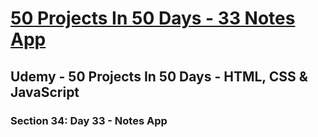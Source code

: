 # [50 Projects In 50 Days - 33 Notes App](https://arpadgbondor.github.io/50_Projects_In_50_Days-33_Notes_App/)

## Udemy - 50 Projects In 50 Days - HTML, CSS & JavaScript
### Section 34: Day 33 - Notes App
